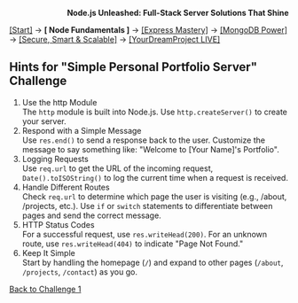 **<p align="right">Node.js Unleashed: Full-Stack Server Solutions That Shine</p>**

[[Start]](../Introduction.md) → **[ Node Fundamentals ]** → [[Express Mastery]](../chapter-02/2-1.md) → [[MongoDB Power]](../chapter-03/3-1.md) → [[Secure, Smart & Scalable]](../chapter-04/4-1.md) → [[YourDreamProject LIVE]](../chapter-05/5-1.md)

## Hints for "Simple Personal Portfolio Server" Challenge

1. Use the http Module<br />
   The `http` module is built into Node.js. Use `http.createServer()` to create your server.
2. Respond with a Simple Message<br />
   Use `res.end()` to send a response back to the user. Customize the message to say something like: "Welcome to [Your Name]'s Portfolio".
3. Logging Requests<br />
   Use `req.url` to get the URL of the incoming request, `Date().toISOString()` to log the current time when a request is received.
4. Handle Different Routes<br />
   Check `req.url` to determine which page the user is visiting (e.g., /about, /projects, etc.). Use `if` or `switch` statements to differentiate between pages and send the correct message.
5. HTTP Status Codes<br />
   For a successful request, use `res.writeHead(200)`. For an unknown route, use `res.writeHead(404)` to indicate "Page Not Found."
6. Keep It Simple<br />
   Start by handling the homepage (`/`) and expand to other pages (`/about`, `/projects`, `/contact`) as you go.

[Back to Challenge 1](1-5SB.md)
